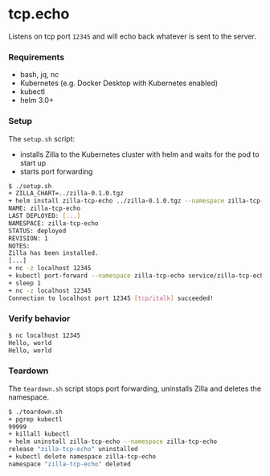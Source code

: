 # tcp.echo

Listens on tcp port `12345` and will echo back whatever is sent to the server.

### Requirements

- bash, jq, nc
- Kubernetes (e.g. Docker Desktop with Kubernetes enabled)
- kubectl
- helm 3.0+

### Setup

The `setup.sh` script:
- installs Zilla to the Kubernetes cluster with helm and waits for the pod to start up
- starts port forwarding

```bash
$ ./setup.sh
+ ZILLA_CHART=../zilla-0.1.0.tgz
+ helm install zilla-tcp-echo ../zilla-0.1.0.tgz --namespace zilla-tcp-echo [...]
NAME: zilla-tcp-echo
LAST DEPLOYED: [...]
NAMESPACE: zilla-tcp-echo
STATUS: deployed
REVISION: 1
NOTES:
Zilla has been installed.
[...]
+ nc -z localhost 12345
+ kubectl port-forward --namespace zilla-tcp-echo service/zilla-tcp-echo 12345
+ sleep 1
+ nc -z localhost 12345
Connection to localhost port 12345 [tcp/italk] succeeded!
```

### Verify behavior

```bash
$ nc localhost 12345
Hello, world
Hello, world
```

### Teardown

The `teardown.sh` script stops port forwarding, uninstalls Zilla and deletes the namespace.

```bash
$ ./teardown.sh
+ pgrep kubectl
99999
+ killall kubectl
+ helm uninstall zilla-tcp-echo --namespace zilla-tcp-echo
release "zilla-tcp-echo" uninstalled
+ kubectl delete namespace zilla-tcp-echo
namespace "zilla-tcp-echo" deleted
```
